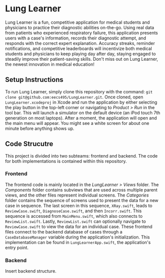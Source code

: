 # Lung Learner

Lung Learner is a fun, competitive application for medical students and physicians to practice their diagnostic abilities on-the-go. Using real data from patients who experienced respiratory failure, this application presents users with a case's information, records their diagnostic attempt, and responds with the correct expert explanation. Accuracy streaks, reminder notifications, and competitive leaderboards will incentivize both medical students and physicians to keep playing day after day, staying engaged to steadily improve  their patient-saving skills. Don't miss out on Lung Learner, the newest innovation in medical education!

## Setup Instructions

To run Lung Learner, simply clone this repository with the command: `git clone git@github.com:eecs495/LungLearner.git`. Once cloned, open `LungLearner.xcodeproj` in Xcode and run the application by either selecting the play button in the top-left corner or navigating to *Product > Run* in the tool bar. This will launch a simulator on the default device (an iPod touch 7th generation on most laptops). After a moment, the application will open and the main menu will appear. You might see a white screen for about one minute before anything shows up. 

## Code Strucutre

This project is divided into two subteams: frontend and backend. The code for both implementations is contained within this repository.

### Frontend

The frontend code is mainly located in the *LungLearner > Views* folder. The *Components* folder contains subviews that are used across multiple parent views, and the other files represent individual screens. The *Categories* folder contains the sequence of screens used to present the data for a new case in sequence. The last screen in this sequence, `XRay.swift`, leads to `ReviewCase.swift`, `DiagnoseCase.swift`, and then `Incorr.swift`. This sequence is accessed from `MainMenu.swift`, which also connects to `ReviewList.swift`. Lastly, `ReviewList.swift` can optionally navigate to `ReviewCase.swift` to view the data for an individual case. These frontend files connect to the backend database of cases through a `CaseDatabaseManager` variable during the application's initialization. This implementation can be found in `LungLearnerApp.swift`, the application's entry point.

### Backend

Insert backend structure.
